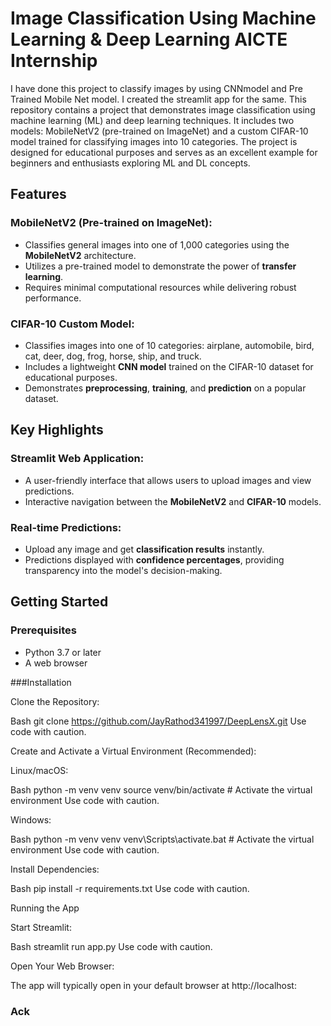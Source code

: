 # Image Classification Using Machine Learning & Deep Learning AICTE Internship

I have done this project to classify images by using CNNmodel and Pre Trained Mobile Net model. I created the streamlit app for the same.
This repository contains a project that demonstrates image classification using machine learning (ML) and deep learning techniques. It includes two models: MobileNetV2 (pre-trained on ImageNet) and a custom CIFAR-10 model trained for classifying images into 10 categories. The project is designed for educational purposes and serves as an excellent example for beginners and enthusiasts exploring ML and DL concepts.

## Features

### MobileNetV2 (Pre-trained on ImageNet):
- Classifies general images into one of 1,000 categories using the **MobileNetV2** architecture.
- Utilizes a pre-trained model to demonstrate the power of **transfer learning**.
- Requires minimal computational resources while delivering robust performance.

### CIFAR-10 Custom Model:
- Classifies images into one of 10 categories: airplane, automobile, bird, cat, deer, dog, frog, horse, ship, and truck.
- Includes a lightweight **CNN model** trained on the CIFAR-10 dataset for educational purposes.
- Demonstrates **preprocessing**, **training**, and **prediction** on a popular dataset.

## Key Highlights

### Streamlit Web Application:
- A user-friendly interface that allows users to upload images and view predictions.
- Interactive navigation between the **MobileNetV2** and **CIFAR-10** models.

### Real-time Predictions:
- Upload any image and get **classification results** instantly.
- Predictions displayed with **confidence percentages**, providing transparency into the model's decision-making.

## Getting Started

### Prerequisites

- Python 3.7 or later
- A web browser

###Installation

Clone the Repository:

Bash
git clone https://github.com/JayRathod341997/DeepLensX.git
Use code with caution.

Create and Activate a Virtual Environment (Recommended):

Linux/macOS:

Bash
python -m venv venv
source venv/bin/activate  # Activate the virtual environment
Use code with caution.

Windows:

Bash
python -m venv venv
venv\Scripts\activate.bat   # Activate the virtual environment
Use code with caution.

Install Dependencies:

Bash
pip install -r requirements.txt
Use code with caution.

Running the App

Start Streamlit:

Bash
streamlit run app.py
Use code with caution.

Open Your Web Browser:

The app will typically open in your default browser at http://localhost:



### Ack

